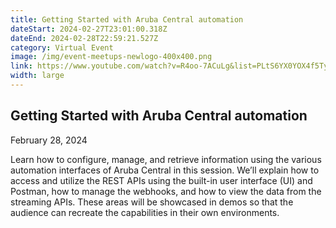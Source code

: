```yaml
---
title: Getting Started with Aruba Central automation
dateStart: 2024-02-27T23:01:00.318Z
dateEnd: 2024-02-28T22:59:21.527Z
category: Virtual Event
image: /img/event-meetups-newlogo-400x400.png
link: https://www.youtube.com/watch?v=R4oo-7ACuLg&list=PLtS6YX0YOX4f5TyRI7jUdjm7D9H4laNlF
width: large
---
```

## Getting Started with Aruba Central automation

February 28, 2024

Learn how to configure, manage, and retrieve information using the various automation interfaces of Aruba Central in this session. We’ll explain how to access and utilize the REST APIs using the built-in user interface (UI) and Postman, how to manage the webhooks, and how to view the data from the streaming APIs.  These areas will be showcased in demos so that the audience can recreate the capabilities in their own environments.